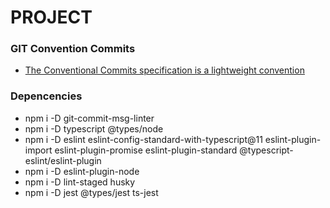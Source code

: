 # PROJECT 

### GIT Convention Commits
* [The Conventional Commits specification is a lightweight convention](https://www.conventionalcommits.org/en/v1.0.0/)


### Depencencies
* npm i -D git-commit-msg-linter
* npm i -D typescript @types/node 
* npm i -D eslint eslint-config-standard-with-typescript@11 eslint-plugin-import eslint-plugin-promise eslint-plugin-standard @typescript-eslint/eslint-plugin
* npm i -D eslint-plugin-node
* npm i -D lint-staged husky
* npm i -D jest @types/jest ts-jest